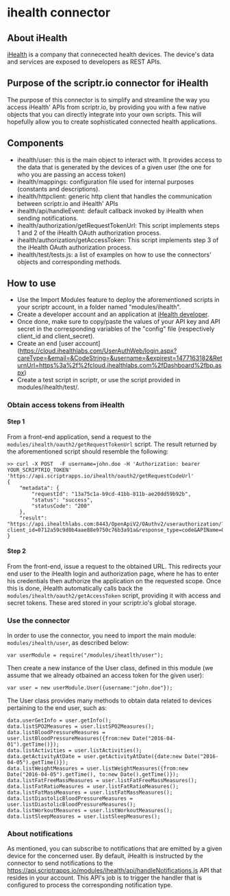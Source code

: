 # ihealth connector

## About iHealth
[iHealth](https://ihealthlabs.com/) is a company that connecected health devices. The device's data and services are exposed to developers as REST APIs.
## Purpose of the scriptr.io connector for iHealth
The purpose of this connector is to simplify and streamline the way you access iHealth' APIs from scriptr.io, by providing you with a few native objects that you can directly integrate into your own scripts. This will hopefully allow you to create sophisticated connected health applications. 
## Components
- ihealth/user: this is the main object to interact with. It provides access to the data that is generated by the devices of a given user (the one for who you are passing an access token)
- ihealth/mappings: configuration file used for internal purposes (constants and descriptions).
- ihealth/httpclient: generic http client that handles the communication between scriptr.io and iHealth' APIs
- ihealth/api/handleEvent: default callback invoked by iHealth when sending notifications.
- ihealth/authorization/getRequestTokenUrl: This script implements steps 1 and 2 of the iHealth OAuth authorization process.
- ihealth/authorization/getAccessToken: This script implements step 3 of the iHealth OAuth authorization process.
- ihealth/test/tests.js: a list of examples on how to use the connectors' objects and corresponding methods.

## How to use
- Use the Import Modules feature to deploy the aforementioned scripts in your scriptr account, in a folder named "modules/ihealth".
- Create a developer account and an application at [iHealth developer](http://developer.ihealthlabs.com/).
- Once done, make sure to copy/paste the values of your API key and API secret in the corresponding
variables of the "config" file (respectively client_id and client_secret).
- Create an end [user account] (https://cloud.ihealthlabs.com/UserAuthWeb/login.aspx?careType=&email=&CodeString=&username=&expirest=1477163182&ReturnUrl=https%3a%2f%2fcloud.ihealthlabs.com%2fDashboard%2fbp.aspx)  
- Create a test script in scriptr, or use the script provided in modules/ihealth/test/. 

### Obtain access tokens from iHealth

#### Step 1
From a front-end application, send a request to the ```modules/ihealth/oauth2/getRequestTokenUrl``` script.
The result returned by the aforementioned script should resemble the following:

```
>> curl -X POST  -F username=john.doe -H 'Authorization: bearer YOUR_SCRIPTRIO_TOKEN' 'https://api.scriptrapps.io/ihealth/oauth2/getRequestCodeUrl'
{
	"metadata": {
		"requestId": "13a75c1a-b9cd-41bb-811b-ae20dd59b92b",
		"status": "success",
		"statusCode": "200"
	},
	"result": "https://api.ihealthlabs.com:8443/OpenApiV2/OAuthv2/userauthorization/?client_id=0712a59c9d0b4aae88e9750c76b3a91a&response_type=code&APIName=OpenApiActivity%20OpenApiBG%20OpenApiBP%20OpenApiFood%09OpenApiSleep%20OpenApiSpO2%20OpenApiSport%20OpenApiUserInfo%20OpenApiWeight&state=bbc132&redirect_uri=https%3A%2F%2Fapi.scriptr.io%2Fihealth%2Foauth2%2FgetAccessToken%3Fauth_token%3DYOUR_SCRIPTRIO_TOKEN3D%26state%3Dbbc132"
}
```
#### Step 2

From the front-end, issue a request to the obtained URL. This redirects your end user to the iHealth login and authorization page, 
where he has to enter his credentials then authorize the application on the requested scope. 
Once this is done, iHealth automatically calls back the ```modules/ihealth/oauth2/getAccessToken``` script, providing it with access and secret tokens. These ared stored in your scriptr.io's global storage.

### Use the connector

In order to use the connector, you need to import the main module: ```modules/ihealth/user```, as described below:
```
var userModule = require("/modules/iheatlth/user");
```
Then create a new instance of the User class, defined in this module (we assume that we already otbained an access token for the given user):
```
var user = new userModule.User({username:"john.doe"});
```
The User class provides many methods to obtain data related to devices pertaining to the end user, such as:
```
data.userGetInfo = user.getInfo();
data.listSPO2Measures = user.listSPO2Measures();
data.listBloodPressureMeasures = user.listBloodPressureMeasures({from:new Date("2016-04-01").getTime()});
data.listActivities = user.listActivities();
data.getActivityAtDate = user.getActivityAtDate({date:new Date("2016-04-05").getTime()});
data.listWeightMeasures = user.listWeightMeasures({from:new Date("2016-04-05").getTime(), to:new Date().getTime()});
data.listFatFreeMassMeasures = user.listFatFreeMassMeasures();
data.listFatRatioMeasures = user.listFatRatioMeasures();
data.listFatMassMeasures = user.listFatMassMeasures();
data.listDiastolicBloodPressureMeasures = user.listDiastolicBloodPressureMeasures();
data.listWorkoutMeasures = user.listWorkoutMeasures();
data.listSleepMeasures = user.listSleepMeasures();
```

### About notifications
As mentioned, you can subscribe to notifications that are emitted by a given device for the concerned user.
By default, iHealth is instructed by the connector to send notifications to the https://api.scriptrapps.io/modules/ihealth/api/handleNotifications.js API 
that resides in your account. This API's job is to trigger the handler that is configured to process the corresponding notification type.
